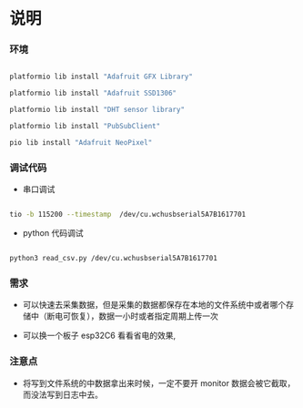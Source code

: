 # 说明

### 环境

```bash

platformio lib install "Adafruit GFX Library"

platformio lib install "Adafruit SSD1306"

platformio lib install "DHT sensor library"

platformio lib install "PubSubClient"

pio lib install "Adafruit NeoPixel"

```

### 调试代码

* 串口调试
```bash

tio -b 115200 --timestamp  /dev/cu.wchusbserial5A7B1617701 

```

* python 代码调试

```bash

python3 read_csv.py /dev/cu.wchusbserial5A7B1617701 

```


### 需求

* 可以快速去采集数据，但是采集的数据都保存在本地的文件系统中或者哪个存储中（断电可恢复），数据一小时或者指定周期上传一次

* 可以换一个板子 esp32C6 看看省电的效果, 


### 注意点

* 将写到文件系统的中数据拿出来时候，一定不要开 monitor 数据会被它截取，而没法写到日志中去。







